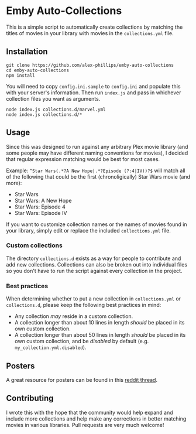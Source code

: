 # Emby Auto-Collections
This is a simple script to automatically create collections by matching the titles of movies in your library with movies in the `collections.yml` file.

## Installation
```
git clone https://github.com/alex-phillips/emby-auto-collections
cd emby-auto-collections
npm install
```

You will need to copy `config.ini.sample` to `config.ini` and populate this with your server's information. Then run `index.js` and pass in whichever collection files you want as arguments.

```
node index.js collections.d/marvel.yml
node index.js collections.d/*
```

## Usage
Since this was designed to run against any arbitrary Plex movie library (and some people may have different naming conventions for movies), I decided that regular expression matching would be best for most cases.

Example:
`^Star Wars(.*?A New Hope|.*?Episode (?:4|IV))?$` will match all of the following that could be the first (chronoligically) Star Wars movie (and more):
* Star Wars
* Star Wars: A New Hope
* Star Wars: Episode 4
* Star Wars: Episode IV

If you want to customize collection names or the names of movies found in your library, simply edit or replace the included `collections.yml` file.

### Custom collections
The directory `collections.d` exists as a way for people to contribute and add new collections. Collections can also be broken out into individual files so you don't have to run the script against every collection in the project.

### Best practices
When determining whether to put a new collection in `collections.yml` or
`collections.d`, please keep the following best practices in mind:
* Any collection _may_ reside in a custom collection.
* A collection longer than about 10 lines in length _should_ be placed in its own
  custom collection.
* A collection longer than about 50 lines in length _should_ be placed in its own
  custom collection, and be _disabled_ by default (e.g.
  `my_collection.yml.disabled`).

## Posters

A great resource for posters can be found in this [reddit thread](https://www.reddit.com/r/PlexPosters/comments/8vny7j/an_index_of_utheo00s_473_collections_posters/).

## Contributing
I wrote this with the hope that the community would help expand and include more collections and help make any corrections in better matching movies in various libraries. Pull requests are very much welcome!
